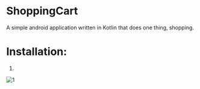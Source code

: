 # ShoppingCart
A simple android application written in Kotlin that does one thing, shopping.

# Installation:
1) 
![1](https://github.com/swordh1/ShoppingCart/blob/master/Images/1.PNG)
